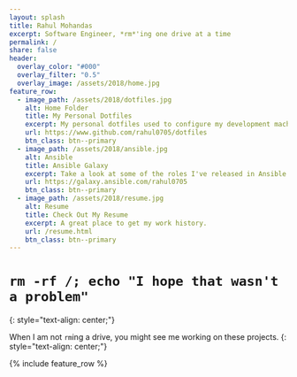 ```yaml
---
layout: splash
title: Rahul Mohandas
excerpt: Software Engineer, *rm*'ing one drive at a time
permalink: /
share: false
header:
  overlay_color: "#000"
  overlay_filter: "0.5"
  overlay_image: /assets/2018/home.jpg
feature_row:
  - image_path: /assets/2018/dotfiles.jpg
    alt: Home Folder
    title: My Personal Dotfiles
    excerpt: My personal dotfiles used to configure my development machines.
    url: https://www.github.com/rahul0705/dotfiles
    btn_class: btn--primary
  - image_path: /assets/2018/ansible.jpg
    alt: Ansible
    title: Ansible Galaxy
    excerpt: Take a look at some of the roles I've released in Ansible Galaxy.
    url: https://galaxy.ansible.com/rahul0705
    btn_class: btn--primary
  - image_path: /assets/2018/resume.jpg
    alt: Resume
    title: Check Out My Resume
    excerpt: A great place to get my work history.
    url: /resume.html
    btn_class: btn--primary
---
```

# `rm -rf /; echo "I hope that wasn't a problem"`
{: style="text-align: center;"}

When I am not `rm`ing a drive, you might see me working on these projects.
{: style="text-align: center;"}

{% include feature_row %}
